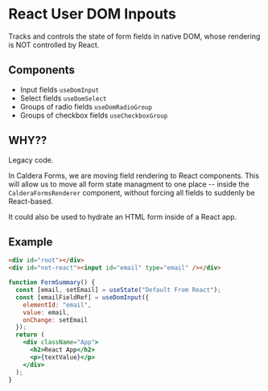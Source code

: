 # React User DOM Inpouts

Tracks and controls the state of form fields in native DOM, whose rendering is NOT controlled by React.

## Components

- Input fields `useDomInput`
- Select fields `useDomSelect`
- Groups of radio fields `useDomRadioGroup`
- Groups of checkbox fields `useCheckboxGroup`

## WHY??

Legacy code.

In Caldera Forms, we are moving field rendering to React components. This will allow us to move all form state managment to one place -- inside the `CalderaFormsRenderer` component, without forcing all fields to suddenly be React-based.

It could also be used to hydrate an HTML form inside of a React app.

## Example

```html
<div id="root"></div>
<div id="not-react"><input id="email" type="email" /></div>
```

```jsx
function FormSummary() {
  const [email, setEmail] = useState("Default From React");
  const [emailFieldRef] = useDomInput({
    elementId: "email",
    value: email,
    onChange: setEmail
  });
  return (
    <div className="App">
      <h2>React App</h2>
      <p>{textValue}</p>
    </div>
  );
}
```
